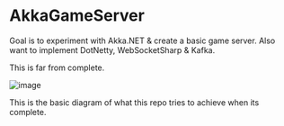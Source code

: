 # AkkaGameServer
Goal is to experiment with Akka.NET & create a basic game server. 
Also want to implement DotNetty, WebSocketSharp & Kafka. 

This is far from complete.

![image](https://github.com/user-attachments/assets/cb53a11f-c01e-4b82-af4d-7f6a95c89177)


This is the basic diagram of what this repo tries to achieve when its complete. 


